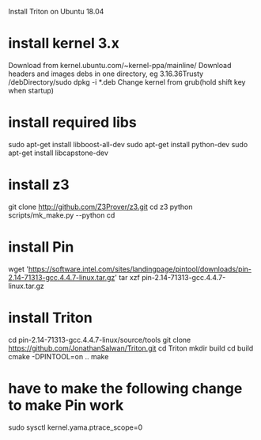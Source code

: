Install Triton on Ubuntu 18.04

# install kernel 3.x
Download from kernel.ubuntu.com/~kernel-ppa/mainline/
Download headers and images debs in one directory, eg 3.16.36Trusty
/debDirectory/sudo dpkg -i *.deb
Change kernel from grub(hold shift key when startup)

# install required libs
sudo apt-get install libboost-all-dev
sudo apt-get install python-dev
sudo apt-get install libcapstone-dev

# install z3
git clone http://github.com/Z3Prover/z3.git
cd z3
python scripts/mk_make.py --python
cd

# install Pin
wget 'https://software.intel.com/sites/landingpage/pintool/downloads/pin-2.14-71313-gcc.4.4.7-linux.tar.gz'
tar xzf pin-2.14-71313-gcc.4.4.7-linux.tar.gz

# install Triton
cd pin-2.14-71313-gcc.4.4.7-linux/source/tools
git clone https://github.com/JonathanSalwan/Triton.git
cd Triton
mkdir build
cd build
cmake -DPINTOOL=on ..
make

# have to make the following change to make Pin work
sudo sysctl kernel.yama.ptrace_scope=0
